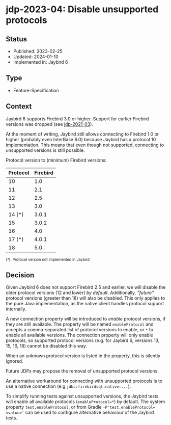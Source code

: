 # jdp-2023-04: Disable unsupported protocols

## Status

- Published: 2023-02-25
- Updated: 2024-01-10
- Implemented in: Jaybird 6

## Type

- Feature-Specification

## Context

Jaybird 6 supports Firebird 3.0 or higher. Support for earlier Firebird versions
was dropped (see [jdp-2021-03](https://github.com/FirebirdSQL/jaybird/blob/master/devdoc/jdp/jdp-2021-03-drop-firebird-2-5-support.md)).

At the moment of writing, Jaybird still allows connecting to Firebird 1.0 or
higher (probably even InterBase 6.0) because Jaybird has a protocol 10
implementation. This means that even though not supported, connecting to
unsupported versions is still possible.

Protocol version to (minimum) Firebird versions:

| Protocol | Firebird |
|----------|----------|
| 10       | 1.0      |
| 11       | 2.1      |
| 12       | 2.5      |
| 13       | 3.0      |
| 14 (*)   | 3.0.1    |
| 15       | 3.0.2    |
| 16       | 4.0      |
| 17 (*)   | 4.0.1    |
| 18       | 5.0      |

<sub>(*): Protocol version not implemented in Jaybird</sub>

## Decision

Given Jaybird 6 does not support Firebird 2.5 and earlier, we will disable
the older protocol versions (12 and lower) _by default_. Additionally, _"future"_ 
protocol versions (greater than 18) will also be disabled. This only applies to
the pure Java implementation, as the native client handles protocol support 
internally.

A new connection property will be introduced to _enable_ protocol versions, if
they are still available. The property will be named `enableProtocol` and
accepts a comma-separated list of protocol versions to enable, or `*` to enable
all available versions. The connection property will only enable protocols, so
supported protocol versions (e.g. for Jaybird 6, versions 13, 15, 16, 18) cannot
be disabled this way.

When an unknown protocol version is listed in the property, this is silently 
ignored.

Future JDPs may propose the removal of unsupported protocol versions.

An alternative workaround for connecting with unsupported protocols is to use 
a native connection (e.g `jdbc:firebirdsql:native:...`).

To simplify running tests against unsupported versions, the Jaybird tests will 
enable all available protocols (`enableProtocol=*`) by default. The system 
property `test.enableProtocol`, or from Gradle `-P'test.enableProtocol=<value>'` 
can be used to configure alternative behaviour of the Jaybird tests.
